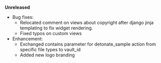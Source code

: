 **Unreleased**
* Bug fixes:
  * Relocated comment on views about copyright after django jinja templating to fix widget rendering.
  * Fixed typos on custom views
* Enhancement:
  * Exchanged contains parameter for detonate_sample action from specific file types to vault_id
  * Added new logo branding
